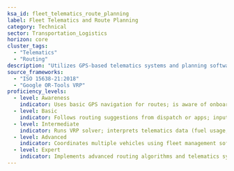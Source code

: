 ```yaml
---
ksa_id: fleet_telematics_route_planning  
label: Fleet Telematics and Route Planning  
category: Technical  
sector: Transportation_Logistics  
horizon: core
cluster_tags:  
  - "Telematics"  
  - "Routing"  
description: "Utilizes GPS-based telematics systems and planning software to optimize delivery routes and monitor fleet performance."  
source_frameworks:
  - "ISO 15638-21:2018"
  - "Google OR-Tools VRP" 
proficiency_levels:  
  - level: Awareness  
    indicator: Uses basic GPS navigation for routes; is aware of onboard telematics devices (e.g. electronic logging devices) and their purpose; explains Haversine distance.  
  - level: Basic  
    indicator: Follows routing suggestions from dispatch or apps; inputs data into an ELD or fleet app and responds to simple real-time traffic alerts; installs OBU; streams GPS; sets geofence.  
  - level: Intermediate  
    indicator: Runs VRP solver; interprets telematics data (fuel usage, idle time) to adjust driving habits; rearranges routes in response to traffic or weather to maintain efficiency; measures KPI.  
  - level: Advanced  
    indicator: Coordinates multiple vehicles using fleet management software; analyzes telematics reports (speed, downtime) to improve route efficiency and maintenance scheduling; automates cost-to-serve; reduces km/stop %; ensures GDPR compliance.  
  - level: Expert  
    indicator: Implements advanced routing algorithms and telematics systems fleet-wide; optimizes logistics operations through data-driven planning and trains staff on best-use practices.  
---
```

